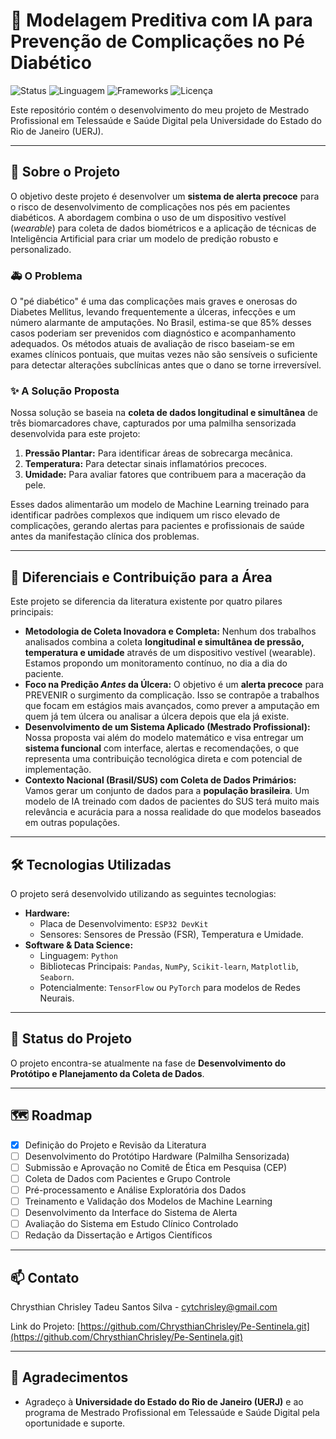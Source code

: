 # 🦶 Modelagem Preditiva com IA para Prevenção de Complicações no Pé Diabético

![Status](https://img.shields.io/badge/status-em%20desenvolvimento-yellow)
![Linguagem](https://img.shields.io/badge/linguagem-Python-blue.svg)
![Frameworks](https://img.shields.io/badge/frameworks-Scikit--learn%20%7C%20Pandas-orange)
![Licença](https://img.shields.io/badge/licen%C3%A7a-MIT-green)

Este repositório contém o desenvolvimento do meu projeto de Mestrado Profissional em Telessaúde e Saúde Digital pela Universidade do Estado do Rio de Janeiro (UERJ).

---

## 📖 Sobre o Projeto

O objetivo deste projeto é desenvolver um **sistema de alerta precoce** para o risco de desenvolvimento de complicações nos pés em pacientes diabéticos. A abordagem combina o uso de um dispositivo vestível (*wearable*) para coleta de dados biométricos e a aplicação de técnicas de Inteligência Artificial para criar um modelo de predição robusto e personalizado.

### 🚑 O Problema

O "pé diabético" é uma das complicações mais graves e onerosas do Diabetes Mellitus, levando frequentemente a úlceras, infecções e um número alarmante de amputações. No Brasil, estima-se que 85% desses casos poderiam ser prevenidos com diagnóstico e acompanhamento adequados. Os métodos atuais de avaliação de risco baseiam-se em exames clínicos pontuais, que muitas vezes não são sensíveis o suficiente para detectar alterações subclínicas antes que o dano se torne irreversível.

### ✨ A Solução Proposta

Nossa solução se baseia na **coleta de dados longitudinal e simultânea** de três biomarcadores chave, capturados por uma palmilha sensorizada desenvolvida para este projeto:
1.  **Pressão Plantar:** Para identificar áreas de sobrecarga mecânica.
2.  **Temperatura:** Para detectar sinais inflamatórios precoces.
3.  **Umidade:** Para avaliar fatores que contribuem para a maceração da pele.

Esses dados alimentarão um modelo de Machine Learning treinado para identificar padrões complexos que indiquem um risco elevado de complicações, gerando alertas para pacientes e profissionais de saúde antes da manifestação clínica dos problemas.

---

## 🎯 Diferenciais e Contribuição para a Área

Este projeto se diferencia da literatura existente por quatro pilares principais:

* **Metodologia de Coleta Inovadora e Completa:** Nenhum dos trabalhos analisados combina a coleta **longitudinal e simultânea de pressão, temperatura e umidade** através de um dispositivo vestível (wearable). Estamos propondo um monitoramento contínuo, no dia a dia do paciente.
* **Foco na Predição *Antes* da Úlcera:** O objetivo é um **alerta precoce** para PREVENIR o surgimento da complicação. Isso se contrapõe a trabalhos que focam em estágios mais avançados, como prever a amputação em quem já tem úlcera ou analisar a úlcera depois que ela já existe.
* **Desenvolvimento de um Sistema Aplicado (Mestrado Profissional):** Nossa proposta vai além do modelo matemático e visa entregar um **sistema funcional** com interface, alertas e recomendações, o que representa uma contribuição tecnológica direta e com potencial de implementação.
* **Contexto Nacional (Brasil/SUS) com Coleta de Dados Primários:** Vamos gerar um conjunto de dados para a **população brasileira**. Um modelo de IA treinado com dados de pacientes do SUS terá muito mais relevância e acurácia para a nossa realidade do que modelos baseados em outras populações.

---

## 🛠️ Tecnologias Utilizadas

O projeto será desenvolvido utilizando as seguintes tecnologias:

* **Hardware:**
    * Placa de Desenvolvimento: `ESP32 DevKit`
    * Sensores: Sensores de Pressão (FSR), Temperatura e Umidade.
* **Software & Data Science:**
    * Linguagem: `Python`
    * Bibliotecas Principais: `Pandas`, `NumPy`, `Scikit-learn`, `Matplotlib`, `Seaborn`.
    * Potencialmente: `TensorFlow` ou `PyTorch` para modelos de Redes Neurais.

---

## 🚀 Status do Projeto

O projeto encontra-se atualmente na fase de **Desenvolvimento do Protótipo e Planejamento da Coleta de Dados**.

---

## 🗺️ Roadmap

- [x] Definição do Projeto e Revisão da Literatura
- [ ] Desenvolvimento do Protótipo Hardware (Palmilha Sensorizada)
- [ ] Submissão e Aprovação no Comitê de Ética em Pesquisa (CEP)
- [ ] Coleta de Dados com Pacientes e Grupo Controle
- [ ] Pré-processamento e Análise Exploratória dos Dados
- [ ] Treinamento e Validação dos Modelos de Machine Learning
- [ ] Desenvolvimento da Interface do Sistema de Alerta
- [ ] Avaliação do Sistema em Estudo Clínico Controlado
- [ ] Redação da Dissertação e Artigos Científicos

---

## 📫 Contato

Chrysthian Chrisley Tadeu Santos Silva - [cytchrisley@gmail.com](mailto:cytchrisley@gmail.com)

Link do Projeto: [https://github.com/ChrysthianChrisley/Pe-Sentinela.git](https://github.com/ChrysthianChrisley/Pe-Sentinela.git)

---

## 🙏 Agradecimentos

* Agradeço à **Universidade do Estado do Rio de Janeiro (UERJ)** e ao programa de Mestrado Profissional em Telessaúde e Saúde Digital pela oportunidade e suporte.